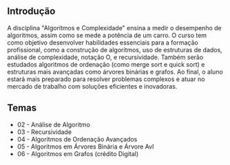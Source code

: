 ## Introdução
A disciplina "Algoritmos e Complexidade" ensina a medir o desempenho de algoritmos, assim como se mede a potência de um carro. O curso tem como objetivo desenvolver habilidades essenciais para a formação profissional, como a construção de algoritmos, uso de estruturas de dados, análise de complexidade, notação O, e recursividade. Também serão estudados algoritmos de ordenação (como merge sort e quick sort) e estruturas mais avançadas como árvores binárias e grafos. Ao final, o aluno estará mais preparado para resolver problemas complexos e atuar no mercado de trabalho com soluções eficientes e inovadoras.

## Temas
- 02 - Análise de Algoritmo
- 03 - Recursividade
- 04 - Algoritmos de Ordenação Avançados
- 05 - Algoritmos em Árvores Binária e Árvore Avl
- 06 - Algoritmos em Grafos (crédito Digital)